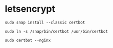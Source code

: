 # letsencrypt

```
sudo snap install --classic certbot

sudo ln -s /snap/bin/certbot /usr/bin/certbot

sudo certbot --nginx
```
